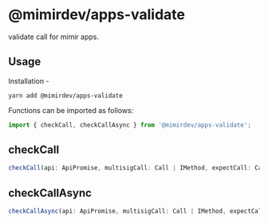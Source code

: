 # @mimirdev/apps-validate

validate call for mimir apps.

## Usage

Installation -

```
yarn add @mimirdev/apps-validate
```

Functions can be imported as follows:

```ts
import { checkCall, checkCallAsync } from '@mimirdev/apps-validate';
```

## checkCall

```ts
checkCall(api: ApiPromise, multisigCall: Call | IMethod, expectCall: Call | IMethod): boolean;
```

## checkCallAsync

```ts
checkCallAsync(api: ApiPromise, multisigCall: Call | IMethod, expectCall: Call | IMethod): Promise<boolean>;
```
